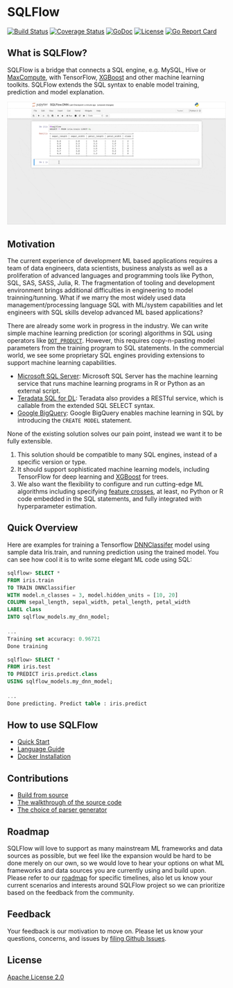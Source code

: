 # SQLFlow

[![Build Status](https://travis-ci.com/sql-machine-learning/sqlflow.svg?branch=develop)](https://travis-ci.com/sql-machine-learning/sqlflow) [![Coverage Status](https://coveralls.io/repos/github/sql-machine-learning/sqlflow/badge.svg?branch=HEAD)](https://coveralls.io/github/sql-machine-learning/sqlflow?branch=HEAD) [![GoDoc](https://godoc.org/github.com/sql-machine-learning/sqlflow?status.svg)](https://godoc.org/github.com/sql-machine-learning/sqlflow) [![License](https://img.shields.io/badge/license-Apache%202-blue.svg)](LICENSE) [![Go Report Card](https://goreportcard.com/badge/github.com/sql-machine-learning/sqlflow)](https://goreportcard.com/report/github.com/sql-machine-learning/sqlflow)

## What is SQLFlow?

SQLFlow is a bridge that connects a SQL engine, e.g. MySQL, Hive or [MaxCompute](https://www.aliyun.com/product/odps), with TensorFlow, [XGBoost](https://github.com/dmlc/xgboost) and other machine learning toolkits. SQLFlow extends the SQL syntax to enable model training, prediction and model explanation.

![](https://github.com/sql-machine-learning/sql-machine-learning.github.io/raw/master/assets/instruction.gif)

## Motivation

The current experience of development ML based applications requires a team of data engineers, data scientists, business analysts as well as a proliferation of advanced languages and programming tools like Python, SQL, SAS, SASS, Julia, R. The fragmentation of tooling and development environment brings additional difficulties in engineering to model trainning/tunning. What if we marry the most widely used data management/processing language SQL with ML/system capabilities and let engineers with SQL skills develop advanced ML based applications? 

There are already some work in progress in the industry. We can write simple machine learning prediction (or scoring) algorithms in SQL using operators like [`DOT_PRODUCT`](https://thenewstack.io/sql-fans-can-now-develop-ml-applications/). However, this requires copy-n-pasting model parameters from the training program to SQL statements. In the commercial world, we see some proprietary SQL engines providing extensions to support machine learning capabilities.

 - [Microsoft SQL Server](https://docs.microsoft.com/en-us/sql/advanced-analytics/?view=sql-server-2017): Microsoft SQL Server has the machine learning service that runs machine learning programs in R or Python as an external script.
 - [Teradata SQL for DL](https://www.linkedin.com/pulse/sql-deep-learning-sql-dl-omri-shiv): Teradata also provides a RESTful service, which is callable from the extended SQL SELECT syntax.
 - [Google BigQuery](https://cloud.google.com/bigquery/docs/bigqueryml-intro): Google BigQuery enables machine learning in SQL by introducing the `CREATE MODEL` statement.

None of the existing solution solves our pain point, instead we want it to be fully extensible. 
1. This solution should be compatible to many SQL engines, instead of a specific version or type.
1. It should support sophisticated machine learning models, including TensorFlow for deep learning and [XGBoost](https://github.com/dmlc/xgboost) for trees.
1. We also want the flexibility to configure and run cutting-edge ML algorithms including specifying [feature crosses](https://www.tensorflow.org/api_docs/python/tf/feature_column/crossed_column), at least, no Python or R code embedded in the SQL statements, and fully integrated with hyperparameter estimation.

## Quick Overview

Here are examples for training a Tensorflow [DNNClassifer](https://www.tensorflow.org/api_docs/python/tf/estimator/DNNClassifier) model using sample data Iris.train, and running prediction using the trained model. You can see how cool it is to write some elegant ML code using SQL:

```sql
sqlflow> SELECT *
FROM iris.train
TO TRAIN DNNClassifier
WITH model.n_classes = 3, model.hidden_units = [10, 20]
COLUMN sepal_length, sepal_width, petal_length, petal_width
LABEL class
INTO sqlflow_models.my_dnn_model;

...
Training set accuracy: 0.96721
Done training
```

```sql
sqlflow> SELECT *
FROM iris.test
TO PREDICT iris.predict.class
USING sqlflow_models.my_dnn_model;

...
Done predicting. Predict table : iris.predict
```

## How to use SQLFlow

- [Quick Start](/doc/quick_start.md)
- [Language Guide](/doc/language_guide.md)
- [Docker Installation](/doc/run/docker.md)

## Contributions

- [Build from source](/doc/build.md)
- [The walkthrough of the source code](/doc/walkthrough.md)
- [The choice of parser generator](/doc/design/design_sql_parser.md)

## Roadmap

SQLFlow will love to support as many mainstream ML frameworks and data sources as possible, but we feel like the expansion would be hard to be done merely on our own, so we would love to hear your options on what ML frameworks and data sources you are currently using and build upon. Please refer to our [roadmap](https://github.com/sql-machine-learning/sqlflow/issues/327) for specific timelines, also let us know your current scenarios and interests around SQLFlow project so we can prioritize based on the feedback from the community.

## Feedback

Your feedback is our motivation to move on. Please let us know your questions, concerns, and issues by [filing Github Issues](https://github.com/sql-machine-learning/sqlflow/issues).

## License

[Apache License 2.0](https://github.com/sql-machine-learning/sqlflow/blob/develop/LICENSE)
